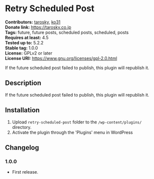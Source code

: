 # Retry Scheduled Post #
**Contributors:** [tarosky](https://profiles.wordpress.org/tarosky), [ko31](https://profiles.wordpress.org/ko31)  
**Donate link:** https://tarosky.co.jp  
**Tags:** future, future posts, scheduled posts, scheduled, posts  
**Requires at least:** 4.5  
**Tested up to:** 5.2.2  
**Stable tag:** 1.0.0  
**License:** GPLv2 or later  
**License URI:** https://www.gnu.org/licenses/gpl-2.0.html  

If the future scheduled post failed to publish, this plugin will republish it.

## Description ##

If the future scheduled post failed to publish, this plugin will republish it.

## Installation ##

1. Upload `retry-scheduled-post` folder to the `/wp-content/plugins/` directory.
1. Activate the plugin through the 'Plugins' menu in WordPress

## Changelog ##

### 1.0.0 ###
* First release.
